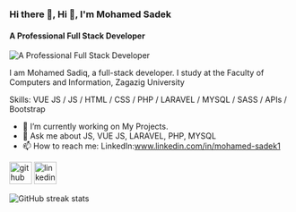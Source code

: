 ### Hi there 👋, Hi 👋, I'm Mohamed Sadek
#### A Professional Full Stack Developer
![A Professional Full Stack Developer](https://camo.githubusercontent.com/1b256a2f1b9f433ef807f42de0b3cc25c1ba9f78c10bc53df6d1bc841c983398/68747470733a2f2f6d656469612e74656e6f722e636f6d2f4e4f594633663832625f6741414141432f70726f6772616d6d65722e676966)

I am Mohamed Sadiq, a full-stack developer. I study at the Faculty of Computers and Information, Zagazig University

Skills: VUE JS / JS / HTML / CSS / PHP / LARAVEL / MYSQL / SASS / APIs / Bootstrap

- 🔭 I’m currently working on My Projects. 
- 💬 Ask me about JS, VUE JS, LARAVEL, PHP, MYSQL 
- 📫 How to reach me: LinkedIn:www.linkedin.com/in/mohamed-sadek1 


[<img src='https://cdn.jsdelivr.net/npm/simple-icons@3.0.1/icons/github.svg' alt='github' height='40'>](https://github.com/mohamed-r-1)  [<img src='https://cdn.jsdelivr.net/npm/simple-icons@3.0.1/icons/linkedin.svg' alt='linkedin' height='40'>](https://www.linkedin.com/in/LinkedIn:www.linkedin.com/in/mohamed-sadek1/)  

![GitHub streak stats](https://streak-stats.demolab.com/?user=mohamed-r-1)  


